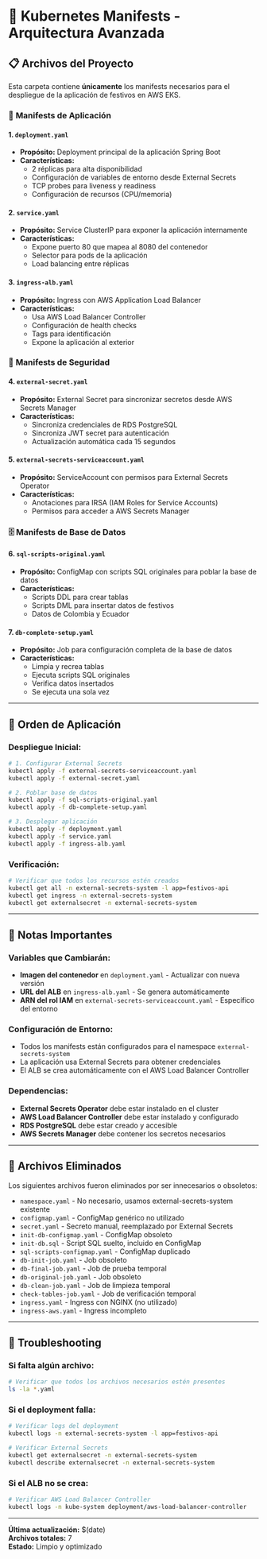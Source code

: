 # 📁 Kubernetes Manifests - Arquitectura Avanzada 

## 📋 Archivos del Proyecto

Esta carpeta contiene **únicamente** los manifests necesarios para el despliegue de la aplicación de festivos en AWS EKS.

### 🚀 **Manifests de Aplicación**

#### **1. `deployment.yaml`**
- **Propósito:** Deployment principal de la aplicación Spring Boot
- **Características:**
  - 2 réplicas para alta disponibilidad
  - Configuración de variables de entorno desde External Secrets
  - TCP probes para liveness y readiness
  - Configuración de recursos (CPU/memoria)

#### **2. `service.yaml`**
- **Propósito:** Service ClusterIP para exponer la aplicación internamente
- **Características:**
  - Expone puerto 80 que mapea al 8080 del contenedor
  - Selector para pods de la aplicación
  - Load balancing entre réplicas

#### **3. `ingress-alb.yaml`**
- **Propósito:** Ingress con AWS Application Load Balancer
- **Características:**
  - Usa AWS Load Balancer Controller
  - Configuración de health checks
  - Tags para identificación
  - Expone la aplicación al exterior

### 🔐 **Manifests de Seguridad**

#### **4. `external-secret.yaml`**
- **Propósito:** External Secret para sincronizar secretos desde AWS Secrets Manager
- **Características:**
  - Sincroniza credenciales de RDS PostgreSQL
  - Sincroniza JWT secret para autenticación
  - Actualización automática cada 15 segundos

#### **5. `external-secrets-serviceaccount.yaml`**
- **Propósito:** ServiceAccount con permisos para External Secrets Operator
- **Características:**
  - Anotaciones para IRSA (IAM Roles for Service Accounts)
  - Permisos para acceder a AWS Secrets Manager

### 🗄️ **Manifests de Base de Datos**

#### **6. `sql-scripts-original.yaml`**
- **Propósito:** ConfigMap con scripts SQL originales para poblar la base de datos
- **Características:**
  - Scripts DDL para crear tablas
  - Scripts DML para insertar datos de festivos
  - Datos de Colombia y Ecuador

#### **7. `db-complete-setup.yaml`**
- **Propósito:** Job para configuración completa de la base de datos
- **Características:**
  - Limpia y recrea tablas
  - Ejecuta scripts SQL originales
  - Verifica datos insertados
  - Se ejecuta una sola vez

---

## 🔄 Orden de Aplicación

### **Despliegue Inicial:**
```bash
# 1. Configurar External Secrets
kubectl apply -f external-secrets-serviceaccount.yaml
kubectl apply -f external-secret.yaml

# 2. Poblar base de datos
kubectl apply -f sql-scripts-original.yaml
kubectl apply -f db-complete-setup.yaml

# 3. Desplegar aplicación
kubectl apply -f deployment.yaml
kubectl apply -f service.yaml
kubectl apply -f ingress-alb.yaml
```

### **Verificación:**
```bash
# Verificar que todos los recursos estén creados
kubectl get all -n external-secrets-system -l app=festivos-api
kubectl get ingress -n external-secrets-system
kubectl get externalsecret -n external-secrets-system
```

---

## 📝 Notas Importantes

### **Variables que Cambiarán:**
- **Imagen del contenedor** en `deployment.yaml` - Actualizar con nueva versión
- **URL del ALB** en `ingress-alb.yaml` - Se genera automáticamente
- **ARN del rol IAM** en `external-secrets-serviceaccount.yaml` - Específico del entorno

### **Configuración de Entorno:**
- Todos los manifests están configurados para el namespace `external-secrets-system`
- La aplicación usa External Secrets para obtener credenciales
- El ALB se crea automáticamente con el AWS Load Balancer Controller

### **Dependencias:**
- **External Secrets Operator** debe estar instalado en el cluster
- **AWS Load Balancer Controller** debe estar instalado y configurado
- **RDS PostgreSQL** debe estar creado y accesible
- **AWS Secrets Manager** debe contener los secretos necesarios

---

## 🧹 Archivos Eliminados

Los siguientes archivos fueron eliminados por ser innecesarios o obsoletos:

- `namespace.yaml` - No necesario, usamos external-secrets-system existente
- `configmap.yaml` - ConfigMap genérico no utilizado
- `secret.yaml` - Secreto manual, reemplazado por External Secrets
- `init-db-configmap.yaml` - ConfigMap obsoleto
- `init-db.sql` - Script SQL suelto, incluido en ConfigMap
- `sql-scripts-configmap.yaml` - ConfigMap duplicado
- `db-init-job.yaml` - Job obsoleto
- `db-final-job.yaml` - Job de prueba temporal
- `db-original-job.yaml` - Job obsoleto
- `db-clean-job.yaml` - Job de limpieza temporal
- `check-tables-job.yaml` - Job de verificación temporal
- `ingress.yaml` - Ingress con NGINX (no utilizado)
- `ingress-aws.yaml` - Ingress incompleto

---

## 🔧 Troubleshooting

### **Si falta algún archivo:**
```bash
# Verificar que todos los archivos necesarios estén presentes
ls -la *.yaml
```

### **Si el deployment falla:**
```bash
# Verificar logs del deployment
kubectl logs -n external-secrets-system -l app=festivos-api

# Verificar External Secrets
kubectl get externalsecret -n external-secrets-system
kubectl describe externalsecret -n external-secrets-system
```

### **Si el ALB no se crea:**
```bash
# Verificar AWS Load Balancer Controller
kubectl logs -n kube-system deployment/aws-load-balancer-controller
```

---

**Última actualización:** $(date)  
**Archivos totales:** 7  
**Estado:** Limpio y optimizado
